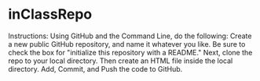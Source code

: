 # inClassRepo
Instructions:  Using GitHub and the Command Line, do the following:  Create a new public GitHub repository, and name it whatever you like. Be sure to check the box for "initialize this repository with a README."  Next, clone the repo to your local directory.  Then create an HTML file inside the local directory.  Add, Commit, and Push the code to GitHub.
